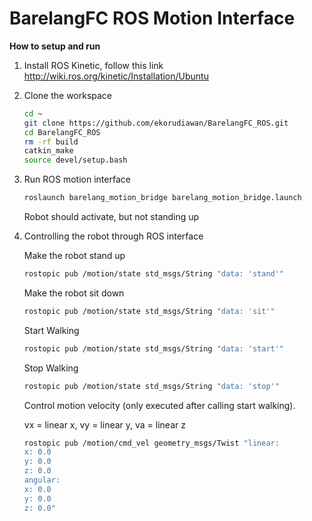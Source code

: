 # BarelangFC ROS Motion Interface

**How to setup and run**
1. Install ROS Kinetic, follow this link http://wiki.ros.org/kinetic/Installation/Ubuntu
2. Clone the workspace
    ```bash
    cd ~
    git clone https://github.com/ekorudiawan/BarelangFC_ROS.git
    cd BarelangFC_ROS
    rm -rf build
    catkin_make 
    source devel/setup.bash
    ```
3. Run ROS motion interface
    ```bash
    roslaunch barelang_motion_bridge barelang_motion_bridge.launch
    ```
    Robot should activate, but not standing up
4. Controlling the robot through ROS interface
    
    Make the robot stand up
    ```bash
    rostopic pub /motion/state std_msgs/String "data: 'stand'"
    ```
    Make the robot sit down
    ```bash
    rostopic pub /motion/state std_msgs/String "data: 'sit'" 
    ```

    Start Walking
    ```bash
    rostopic pub /motion/state std_msgs/String "data: 'start'"
    ```

    Stop Walking
    ```bash
    rostopic pub /motion/state std_msgs/String "data: 'stop'"
    ```

    Control motion velocity (only executed after calling start walking).

    vx = linear x, vy = linear y, va = linear z
    ```bash
    rostopic pub /motion/cmd_vel geometry_msgs/Twist "linear:
    x: 0.0
    y: 0.0
    z: 0.0
    angular:
    x: 0.0
    y: 0.0
    z: 0.0"
    ```